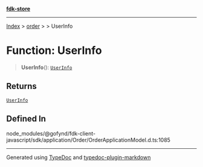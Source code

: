 [**fdk-store**](../../../README.md)
***

[Index](../../../API.md) > [order](../../README.md) > [<internal>](../README.md) > UserInfo

# Function: UserInfo

> **UserInfo**(): [`UserInfo`](../type-aliases/type-alias.UserInfo.md)

## Returns

[`UserInfo`](../type-aliases/type-alias.UserInfo.md)

## Defined In

node\_modules/@gofynd/fdk-client-javascript/sdk/application/Order/OrderApplicationModel.d.ts:1085

***
Generated using [TypeDoc](https://typedoc.org/) and [typedoc-plugin-markdown](https://www.npmjs.com/package/typedoc-plugin-markdown)
